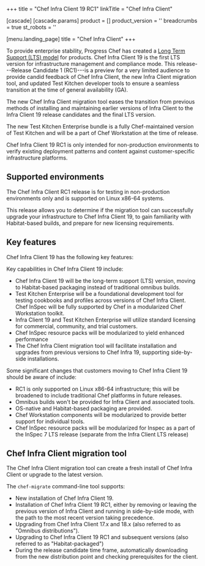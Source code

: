 +++
title = "Chef Infra Client 19 RC1"
linkTitle = "Chef Infra Client"

[cascade]
  [cascade.params]
    product = []
    product_version = ''
    breadcrumbs = true
    st_robots = ''

[menu.landing_page]
title = "Chef Infra Client"
+++

To provide enterprise stability, Progress Chef has created a [Long Term Support (LTS) model](https://www.chef.io/blog/long-term-support-progress-chef-providing-stability) for products.
Chef Infra Client 19 is the first LTS version for infrastructure management and compliance mode.
This release---Release Candidate 1 (RC1)---is a preview for a very limited audience to provide candid feedback of Chef Infra Client,
the new Infra Client migration tool, and updated Test Kitchen developer tools to ensure a seamless transition at the time of general availability (GA).

The new Chef Infra Client migration tool eases the transition from previous methods of installing and maintaining earlier versions of Infra Client to the Infra Client 19 release candidates and the final LTS version.

The new Test Kitchen Enterprise bundle is a fully Chef-maintained version of Test Kitchen and will be a part of Chef Workstation at the time of release.

Chef Infra Client 19 RC1 is only intended for non-production environments to verify existing deployment patterns and content against customer-specific infrastructure platforms.

## Supported environments

The Chef Infra Client RC1 release is for testing in non-production environments only and is supported on Linux x86-64 systems.

This release allows you to determine if the migration tool can successfully upgrade your infrastructure to Chef Infra Client 19, to gain familiarity with Habitat-based builds, and prepare for new licensing requirements.

## Key features

Chef Infra Client 19 has the following key features:

Key capabilities in Chef Infra Client 19 include:

- Chef Infra Client 19 will be the long-term support (LTS) version, moving to Habitat-based packaging instead of traditional omnibus builds.
- Test Kitchen Enterprise will be a foundational development tool for testing cookbooks and profiles across versions of Chef Infra Client.
  Chef InSpec will be fully supported by Chef in a modularized Chef Workstation toolkit.
- Infra Client 19 and Test Kitchen Enterprise will utilize standard licensing for commercial, community, and trial customers.
- Chef InSpec resource packs will be modularized to yield enhanced performance
- The Chef Infra Client migration tool will facilitate installation and upgrades from previous versions to Chef Infra 19, supporting side-by-side installations.

Some significant changes that customers moving to Chef Infra Client 19 should be aware of include:

- RC1 is only supported on Linux x86-64 infrastructure; this will be broadened to include traditional Chef platforms in future releases.
- Omnibus builds won't be provided for Infra Client and associated tools.
- OS-native and Habitat-based packaging are provided.
- Chef Workstation components will be modularized to provide better support for individual tools.
- Chef InSpec resource packs will be modularized for Inspec as a part of the InSpec 7 LTS release (separate from the Infra Client LTS release)

## Chef Infra Client migration tool

The Chef Infra Client migration tool can create a fresh install of Chef Infra Client or upgrade to the latest version.

The `chef-migrate` command-line tool supports:

- New installation of Chef Infra Client 19.
- Installation of Chef Infra Client 19 RC1, either by removing or leaving the previous version of Infra Client and running in side-by-side mode, with the path to the most recent version taking precedence.
- Upgrading from Chef Infra Client 17.x and 18.x (also referred to as "Omnibus distributions").
- Upgrading to Chef Infra Client 19 RC1 and subsequent versions (also referred to as "Habitat-packaged")
- During the release candidate time frame, automatically downloading from the new distribution point and checking prerequisites for the client.
